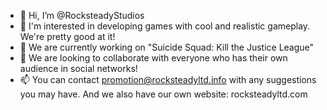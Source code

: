 - 👋 Hi, I’m @RocksteadyStudios
- 👀 I'm interested in developing games with cool and realistic gameplay. We're pretty good at it! 
- 🌱 We are currently working on "Suicide Squad: Kill the Justice League"
- 💞️ We are looking to collaborate with everyone who has their own audience in social networks!
- 📫 You can contact promotion@rocksteadyltd.info with any suggestions you may have. And we also have our own website: rocksteadyltd.com
